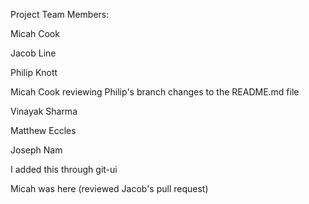 Project Team Members:

Micah Cook

Jacob Line

Philip Knott

Micah Cook reviewing Philip's branch changes to the README.md file

Vinayak Sharma

Matthew Eccles

Joseph Nam

I added this through git-ui

Micah was here (reviewed Jacob's pull request)
